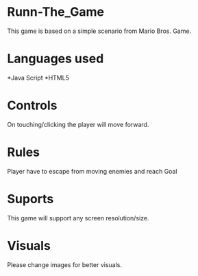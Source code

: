 # Runn-The_Game
This game is based on a simple scenario from Mario Bros. Game.
# Languages used
*Java Script
*HTML5
# Controls
On touching/clicking the player will move forward.
# Rules
Player have to escape from moving enemies and reach Goal
# Suports
This game will support any screen resolution/size.
# Visuals
Please change images for better visuals.
